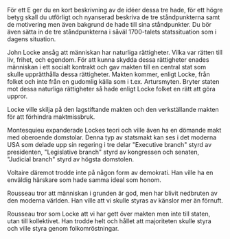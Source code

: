 För ett E ger du en kort beskrivning av de idéer dessa tre hade, för ett högre betyg skall du utförligt och nyanserad beskriva de tre ståndpunkterna samt de motivering men även bakgrund de hade till sina ståndpunkter. Du bör även sätta in de tre ståndpunkterna i såväl 1700-talets statssituation som i dagens situation.

John Locke ansåg att människan har naturliga rättigheter. Vilka var rätten till liv, frihet, och egendom. För att kunna skydda dessa rättigheter enades människan i ett socialt kontrakt och gav makten till en central stat som skulle upprätthålla dessa rättigheter. Makten kommer, enligt Locke, från folket och inte från en gudomlig källa som i t.ex. Artursmyten. Bryter staten mot dessa naturliga rättigheter så hade enligt Locke folket en rätt att göra uppror.

Locke ville skilja på den lagstiftande makten och den verkställande makten för att förhindra maktmissbruk. 

Montesquieu expanderade Lockes teori och ville även ha en dömande makt med oberoende domstolar. Denna typ av statsmakt kan ses i det moderna USA som delade upp sin regering i tre delar "Executive branch" styrd av presidenten, "Legislative branch" styrd av kongressen och senaten, "Judicial branch" styrd av högsta domstolen.

Voltaire däremot trodde inte på någon form av demokrati. Han ville ha en enväldig härskare som hade samma ideal som honom.

Rousseau tror att människan i grunden är god, men har blivit nedbruten av den moderna världen. Han ville att vi skulle styras av känslor mer än förnuft.

Rousseau tror som Locke att vi har gett över makten men inte till staten, utan till kollektivet. Han trodde helt och hållet att majoriteten skulle styra och ville styra genom folkomröstningar.